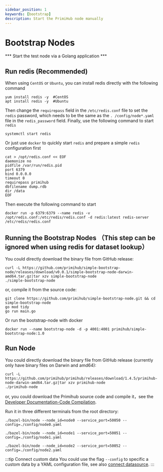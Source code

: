 ```yaml
---
sidebar_position: 1
keywords: [bootstrap]
description: Start the PrimiHub node manually
---
```


# Bootstrap Nodes

 *** Start the test node via a Golang application *** 

## Run redis (Recommended)

When using `CentOS` or `Ubuntu`, you can install redis directly with the following command
```
yum install redis -y  #CentOS
apt install redis -y  #Ubuntu
```
Then change the `requirepass` field in the `/etc/redis.conf` file to set the `redis` password, which needs to be the same as the `. /config/node*.yaml` file in the `redis_password` field.
Finally, use the following command to start `redis`
```
systemctl start redis
```

Or just use `docker` to quickly start `redis` and prepare a simple `redis` configuration first
```
cat > /opt/redis.conf << EOF
daemonize no
pidfile /var/run/redis.pid
port 6379
bind 0.0.0.0
timeout 0
requirepass primihub
dbfilename dump.rdb
dir /data
EOF
```
Then execute the following command to start
```
docker run -p 6379:6379 --name redis -v /opt/redis.conf:/etc/redis/redis.conf -d redis:latest redis-server /etc/redis/redis.conf
```
 
## Running the Bootstrap Nodes （This step can be ignored when using redis for dataset lookup）

You could directly download the binary file from GitHub release:

```shell
curl -L https://github.com/primihub/simple-bootstrap-node/releases/download/v0.0.1/simple-bootstrap-node-darwin-amd64.tar.gz|tar xzv simple-bootstrap-node
./simple-bootstrap-node
```

or, compile it from the source code:

```shell
git clone https://github.com/primihub/simple-bootstrap-node.git && cd simple-bootstrap-node
go mod tidy
go run main.go
```

Or run the bootstrap-node with docker
```shell
docker run --name bootstrap-node -d -p 4001:4001 primihub/simple-bootstrap-node:1.0
```


## Run Node

You could directly download the binary file from GitHub release (currently only have binary files on Darwin and amd64):

```shell
curl -L https://github.com/primihub/primihub/releases/download/1.4.5/primihub-node-darwin-amd64.tar.gz|tar xzv primihub-node
./primihub-node
```

or, you could download the Primihub source code and compile it，see the [Developer Documentation-Code Compilation](docs/../../developer-docs/build).

Run it in three different terminals from the root directory:

```shell
./bazel-bin/node --node_id=node0 --service_port=50050 --config=./config/node0.yaml
```

```shell
./bazel-bin/node --node_id=node1 --service_port=50051 --config=./config/node1.yaml
```

```shell
./bazel-bin/node --node_id=node2 --service_port=50052 --config=./config/node2.yaml
```

:::tip Connect custom data
You could use the flag `--config` to specific a custom data by a YAML configuration file, see also [connect datasource](docs/../connect-datasource).
:::


